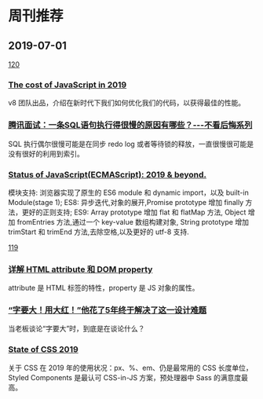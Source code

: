 # 周刊推荐

## 2019-07-01

[120](https://github.com/CtripFE/fe-weekly/issues/120)

### [The cost of JavaScript in 2019](https://v8.dev/blog/cost-of-javascript-2019)

v8 团队出品，介绍在新时代下我们如何优化我们的代码，以获得最佳的性能。

### [腾讯面试：一条SQL语句执行得很慢的原因有哪些？---不看后悔系列](https://zhuanlan.zhihu.com/p/62941196)

SQL 执行偶尔很慢可能是在同步 redo log 或者等待锁的释放，一直很慢很可能是没有很好的利用到索引。

### [Status of JavaScript(ECMAScript): 2019 & beyond.](https://medium.com/@alberto.park/status-of-javascript-ecmascript-2019-beyond-5efca6a2d233)

模块支持: 浏览器实现了原生的 ES6 module 和 dynamic import，以及 built-in Module(stage 1);
ES8: 异步迭代,对象的展开,Promise prototype 增加 finally 方法，更好的正则支持;
ES9: Array prototype 增加 flat 和 flatMap 方法, Object 增加 fromEntries 方法,通过一个 key-value 数组构建对象, String prototype 增加 trimStart 和 trimEnd 方法,去除空格,以及更好的 utf-8 支持.

[119](https://github.com/CtripFE/fe-weekly/issues/119)

### [详解 HTML attribute 和 DOM property](https://zhuanlan.zhihu.com/p/70671215)

attribute 是 HTML 标签的特性，property 是 JS 对象的属性。

### [“字要大！用大红！”他花了5年终于解决了这一设计难题](https://zhuanlan.zhihu.com/p/68574835)

当老板谈论“字要大”时，到底是在谈论什么？

### [State of CSS 2019](https://2019.stateofcss.com/)

关于 CSS 在 2019 年的使用状况：px、%、em、仍是最常用的 CSS 长度单位，Styled Components 是最认可 CSS-in-JS 方案，预处理器中 Sass 的满意度最高。
